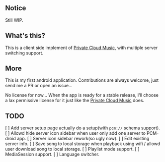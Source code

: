 ## Notice

Still WIP.

## What's this?

This is a client side implement of [Private Cloud Music](https://github.com/BLumia/Private-Cloud-Music), with multiple server switching support.

## More

This is my first android application. Contributions are always welcome, just send me a PR or open an issue...

No license for now... When the app is ready for a stable release, I'll choose a lax permissive license for it just like the [Private Cloud Music](https://github.com/BLumia/Private-Cloud-Music) does.

## TODO

[ ] Add server setup page actually do a setup(with `pcm://` schema support).
[ ] Allowd hide server icon sidebar when user only add one server to PCM-droid app.
[ ] Server icon sidebar rework(so ugly now).
[ ] Edit existing server info.
[ ] Save song to local storage when playback using wifi / allowd user download song to local storage.
[ ] Playlist mode support.
[ ] MediaSession support.
[ ] Language switcher.